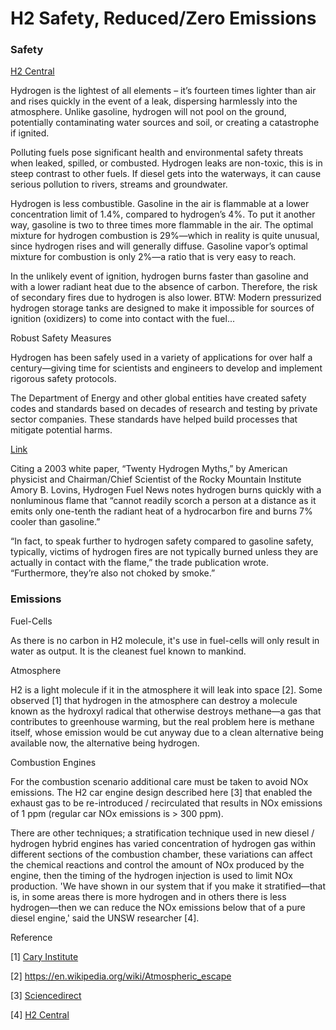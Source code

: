 # H2 Safety, Reduced/Zero Emissions

### Safety

[H2 Central](https://hydrogen-central.com/why-hydrogen-safer-you-might-think-bayotech/)

Hydrogen is the lightest of all elements – it’s fourteen times lighter
than air and rises quickly in the event of a leak, dispersing
harmlessly into the atmosphere. Unlike gasoline, hydrogen will not
pool on the ground, potentially contaminating water sources and soil,
or creating a catastrophe if ignited.

Polluting fuels pose significant health and environmental safety threats
when leaked, spilled, or combusted. Hydrogen leaks are non-toxic, this
is in steep contrast to other fuels. If diesel gets into the
waterways, it can cause serious pollution to rivers, streams and
groundwater.

Hydrogen is less combustible. Gasoline in the air is flammable at a
lower concentration limit of 1.4%, compared to hydrogen’s 4%. To put
it another way, gasoline is two to three times more flammable in the
air. The optimal mixture for hydrogen combustion is 29%—which in
reality is quite unusual, since hydrogen rises and will generally
diffuse. Gasoline vapor’s optimal mixture for combustion is only 2%—a
ratio that is very easy to reach.

 In the unlikely event of ignition, hydrogen burns faster than
gasoline and with a lower radiant heat due to the absence of
carbon. Therefore, the risk of secondary fires due to hydrogen is also
lower. BTW: Modern pressurized hydrogen storage tanks are designed to
make it impossible for sources of ignition (oxidizers) to come into
contact with the fuel...

Robust Safety Measures

Hydrogen has been safely used in a variety of applications for over
half a century—giving time for scientists and engineers to develop and
implement rigorous safety protocols.  

The Department of Energy and other global entities have created safety
codes and standards based on decades of research and testing by
private sector companies. These standards have helped build processes
that mitigate potential harms.

[Link](https://www.repairerdrivennews.com/2023/02/14/semi-truck-carrying-hydrogen-explodes-fuel-type-still-touted-as-safer-than-gasoline/)

Citing a 2003 white paper, “Twenty Hydrogen Myths,” by American
physicist and Chairman/Chief Scientist of the Rocky Mountain Institute
Amory B. Lovins, Hydrogen Fuel News notes hydrogen burns quickly with
a nonluminous flame that “cannot readily scorch a person at a distance
as it emits only one-tenth the radiant heat of a hydrocarbon fire and
burns 7% cooler than gasoline.”

“In fact, to speak further to hydrogen safety compared to gasoline
safety, typically, victims of hydrogen fires are not typically burned
unless they are actually in contact with the flame,” the trade
publication wrote. “Furthermore, they’re also not choked by smoke.”

### Emissions

Fuel-Cells

As there is no carbon in H2 molecule, it's use in fuel-cells will only
result in water as output. It is the cleanest fuel known to mankind.

Atmosphere

H2 is a light molecule if it in the atmosphere it will leak into space
[2]. Some observed [1] that hydrogen in the atmosphere can destroy a
molecule known as the hydroxyl radical that otherwise destroys
methane—a gas that contributes to greenhouse warming, but the real
problem here is methane itself, whose emission would be cut anyway due
to a clean alternative being available now, the alternative being
hydrogen.

<a name='nox'></a>

Combustion Engines

For the combustion scenario additional care must be taken to avoid NOx
emissions. The H2 car engine design described here [3] that enabled
the exhaust gas to be re-introduced / recirculated that results in NOx
emissions of 1 ppm (regular car NOx emissions is > 300 ppm).

There are other techniques; a stratification technique used in new
diesel / hydrogen hybrid engines has varied concentration of hydrogen
gas within different sections of the combustion chamber, these
variations can affect the chemical reactions and control the amount of
NOx produced by the engine, then the timing of the hydrogen injection
is used to limit NOx production. 'We have shown in our system that if
you make it stratified—that is, in some areas there is more hydrogen
and in others there is less hydrogen—then we can reduce the NOx
emissions below that of a pure diesel engine,' said the UNSW
researcher [4].

Reference

[1] [Cary Institute](https://www.caryinstitute.org/news-insights/blog-translational-ecology/hydrogen-fuels)

[2] https://en.wikipedia.org/wiki/Atmospheric_escape

[3] [Sciencedirect](https://www.sciencedirect.com/science/article/abs/pii/S036031990200157X)

[4] [H2 Central](https://hydrogen-central.com/mixing-diesel-hydrogen-provides-big-cuts-emissions-ars-technica/)

